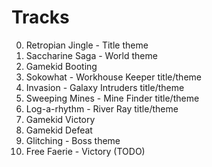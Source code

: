 Tracks
=====

00. Retropian Jingle - Title theme
01. Saccharine Saga - World theme
02. Gamekid Booting
03. Sokowhat - Workhouse Keeper title/theme
04. Invasion - Galaxy Intruders title/theme
05. Sweeping Mines - Mine Finder title/theme
06. Log-a-rhythm - River Ray title/theme
07. Gamekid Victory
08. Gamekid Defeat
09. Glitching - Boss theme
10. Free Faerie - Victory (TODO)
